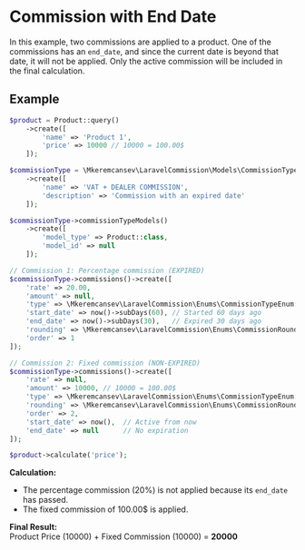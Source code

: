 # Commission with End Date

In this example, two commissions are applied to a product. One of the commissions has an `end_date`, and since the current date is beyond that date, it will not be applied. Only the active commission will be included in the final calculation.

## Example

```php
$product = Product::query()
    ->create([
        'name' => 'Product 1',
        'price' => 10000 // 10000 = 100.00$
    ]);

$commissionType = \Mkeremcansev\LaravelCommission\Models\CommissionType::query()
    ->create([
        'name' => 'VAT + DEALER COMMISSION',
        'description' => 'Commission with an expired date'
    ]);

$commissionType->commissionTypeModels()
    ->create([
        'model_type' => Product::class,
        'model_id' => null
    ]);

// Commission 1: Percentage commission (EXPIRED)
$commissionType->commissions()->create([
    'rate' => 20.00,
    'amount' => null,
    'type' => \Mkeremcansev\LaravelCommission\Enums\CommissionTypeEnum::PERCENTAGE,
    'start_date' => now()->subDays(60), // Started 60 days ago
    'end_date' => now()->subDays(30),   // Expired 30 days ago
    'rounding' => \Mkeremcansev\LaravelCommission\Enums\CommissionRoundingEnum::UP,
    'order' => 1
]);

// Commission 2: Fixed commission (NON-EXPIRED)
$commissionType->commissions()->create([
    'rate' => null,
    'amount' => 10000, // 10000 = 100.00$
    'type' => \Mkeremcansev\LaravelCommission\Enums\CommissionTypeEnum::FIXED,
    'rounding' => \Mkeremcansev\LaravelCommission\Enums\CommissionRoundingEnum::UP,
    'order' => 2,
    'start_date' => now(),  // Active from now
    'end_date' => null      // No expiration
]);

$product->calculate('price');
```

**Calculation:**

- The percentage commission (20%) is not applied because its `end_date` has passed.
- The fixed commission of 100.00$ is applied.

**Final Result:**  
Product Price (10000) + Fixed Commission (10000) = **20000**  
